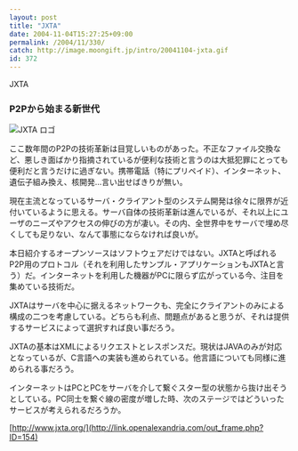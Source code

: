 ```yaml
---
layout: post
title: "JXTA"
date: 2004-11-04T15:27:25+09:00
permalink: /2004/11/330/
catch: http://image.moongift.jp/intro/20041104-jxta.gif
id: 372
---
```

JXTA  
<!--more-->

### P2Pから始まる新世代
  

![JXTA ロゴ](http://image.moongift.jp/intro/20041104-jxta.gif "JXTA ロゴ")

  

ここ数年間のP2Pの技術革新は目覚しいものがあった。不正なファイル交換など、悪しき面ばかり指摘されているが便利な技術と言うのは大抵犯罪にとっても便利だと言うだけに過ぎない。携帯電話（特にプリペイド）、インターネット、遺伝子組み換え、核開発…言い出せばきりが無い。

  

現在主流となっているサーバ・クライアント型のシステム開発は徐々に限界が近付いているように思える。サーバ自体の技術革新は進んでいるが、それ以上にユーザのニーズやアクセスの伸びの方が凄い。その内、全世界中をサーバで埋め尽くしても足りない、なんて事態にならなければ良いが。

  

本日紹介するオープンソースはソフトウェアだけではない。JXTAと呼ばれるP2P用のプロトコル（それを利用したサンプル・アプリケーションもJXTAと言う）だ。インターネットを利用した機器がPCに限らず広がっている今、注目を集めている技術だ。

  

JXTAはサーバを中心に据えるネットワークも、完全にクライアントのみによる構成の二つを考慮している。どちらも利点、問題点があると思うが、それは提供するサービスによって選択すれば良い事だろう。

  

JXTAの基本はXMLによるリクエストとレスポンスだ。現状はJAVAのみが対応となっているが、C言語への実装も進められている。他言語についても同様に進められる事だろう。

  

インターネットはPCとPCをサーバを介して繋ぐスター型の状態から抜け出そうとしている。PC同士を繋ぐ線の密度が増した時、次のステージではどういったサービスが考えられるだろうか。

  

[http://www.jxta.org/](http://link.openalexandria.com/out_frame.php?ID=154)

